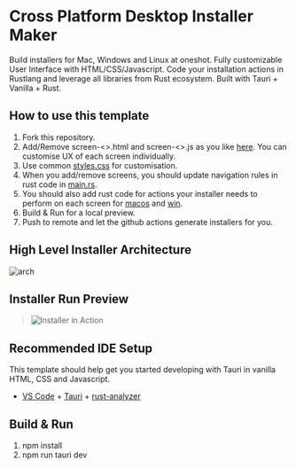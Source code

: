 # Cross Platform Desktop Installer Maker
Build installers for Mac, Windows and Linux at oneshot.
Fully customizable User Interface with HTML/CSS/Javascript.
Code your installation actions in Rustlang and leverage all libraries from Rust ecosystem.
Built with Tauri + Vanilla + Rust.

## How to use this template
1. Fork this repository.
2. Add/Remove screen-<>.html and screen-<>.js as you like [here](src/screens). You can customise UX of each screen individually. 
3. Use common [styles.css](src/screens/styles.css) for customisation.
4. When you add/remove screens, you should update navigation rules in rust code in [main.rs](src-tauri/src/main.rs).
5. You should also add rust code for actions your installer needs to perform on each screen for [macos](src-tauri/src/macos.rs) and [win](src-tauri/src/win.rs).
5. Build & Run for a local preview.
6. Push to remote and let the github actions generate installers for you.

## High Level Installer Architecture
![arch](docs/assets/arch.GIF)

## Installer Run Preview
> ![Installer in Action](https://media.giphy.com/media/v1.Y2lkPTc5MGI3NjExZWw1M3IyYnptMmRheDJpemNxNmV1MHU5MGdiaHY5YzN5eWQ4YjhmaiZlcD12MV9pbnRlcm5hbF9naWZfYnlfaWQmY3Q9Zw/tqGR8qdQB7UiwQUZCF/giphy.gif)


## Recommended IDE Setup
This template should help get you started developing with Tauri in vanilla HTML, CSS and Javascript.

- [VS Code](https://code.visualstudio.com/) + [Tauri](https://marketplace.visualstudio.com/items?itemName=tauri-apps.tauri-vscode) + [rust-analyzer](https://marketplace.visualstudio.com/items?itemName=rust-lang.rust-analyzer)

## Build & Run
1. npm install
2. npm run tauri dev